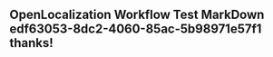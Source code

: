 <properties
ms.topic="hero-topic"
ms.test1="hero-topic"
ms.test2="test"/>

## OpenLocalization Workflow Test MarkDown edf63053-8dc2-4060-85ac-5b98971e57f1 thanks!
